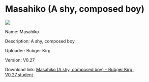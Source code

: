 # Masahiko (A shy, composed boy)

<img src = "https://raw.githubusercontent.com/Arbiter1223/Koukou-Gurashi-Custom-Students/master/Students/Files/Masahiko%20(A%20shy%2C%20composed%20boy).png">

Name: Masahiko

Description: A shy, composed boy

Uploader: Bubger Kirg

Version: V0.27

Download link: <a href="https://raw.githubusercontent.com/Arbiter1223/Koukou-Gurashi-Custom-Students/master/Students/Files/Masahiko%20(A%20shy%2C%20composed%20boy)%20-%20Bubger%20Kirg%2C%20V0.27.student">Masahiko (A shy, composed boy) - Bubger Kirg, V0.27.student</a>
